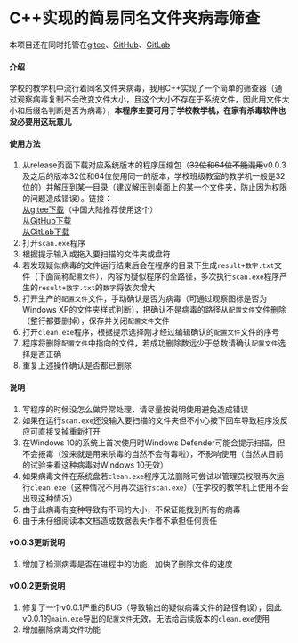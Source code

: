 # C++实现的简易同名文件夹病毒筛查
本项目还在同时托管在[gitee](https://gitee.com/Geniucker/easy-scanner-of-the-same-name-folder-virus)、[GitHub](https://github.com/Geniucker/easy-scanner-of-the-same-name-folder-virus)、[GitLab](https://gitlab.com/Geniucker/easy-scanner-of-the-same-name-folder-virus)
#### 介绍
学校的教学机中流行着同名文件夹病毒，我用C++实现了一个简单的筛查器（通过观察病毒复制不会改变文件大小，且这个大小不存在于系统文件，因此用文件大小和后缀名判断是否为病毒），**本程序主要可用于学校教学机，在家有杀毒软件也没必要用这玩意儿**



#### 使用方法
1. 从release页面下载对应系统版本的程序压缩包（~~32位和64位不能混用~~v0.0.3及之后的版本32位和64位使用同一的版本，学校班级教室的教学机一般是32位的）并解压到某一目录（建议解压到桌面上的某一个文件夹，防止因为权限的问题造成错误）。链接：  
[从gitee下载](https://gitee.com/Geniucker/easy-scanner-of-the-same-name-folder-virus/releases)（中国大陆推荐使用这个）  
[从GitHub下载](https://github.com/Geniucker/easy-scanner-of-the-same-name-folder-virus/releases)  
[从GitLab下载](https://gitlab.com/Geniucker/easy-scanner-of-the-same-name-folder-virus/-/releases)
2. 打开`scan.exe`程序
3. 根据提示输入或拖入要扫描的文件夹或盘符
4. 若发现疑似病毒的文件运行结束后会在程序的目录下生成`result+数字.txt`文件（下面简称`配置文件`），内容为疑似程序的全路径，多次执行`scan.exe`程序产生的`result+数字.txt`的`数字`将依次增大
5. 打开生产的`配置文件`文件，手动确认是否为病毒（可通过观察图标是否为Windows XP的文件夹样式判断），把确认不是病毒的路径从`配置文件`文件删除（整行都要删掉），保存并关闭`配置文件`文件
6. 打开`clean.exe`程序，根据提示选择刚才经过编辑确认的`配置文件`文件的序号
7. 程序将删除`配置文件`中指向的文件，若成功删除数远少于总数请确认`配置文件`选择是否正确
8. 重复上述操作确认是否都已删除

#### 说明
1. 写程序的时候没怎么做异常处理，请尽量按说明使用避免造成错误
2. 如果在运行`scan.exe`还没输入要扫描的文件夹但不小心按下回车导致程序没反应可直接叉掉重新打开
3. 在Windows 10的系统上首次使用时Windows Defender可能会提示扫描，但不会报毒（没来就是用来杀毒的当然不会有毒啦），不影响使用（当然从目前的试验来看这种病毒对Windows 10无效）
4. 如果病毒文件在系统盘若`clean.exe`程序无法删除可尝试以管理员权限再次运行`clean.exe`（这种情况不用再次运行`scan.exe`）（在学校的教学机上使用不会出现这种情况）
5. 由于此病毒有变种导致有不同的大小，不保证能找到所有的病毒
6. 由于未仔细阅读本文档造成数据丢失作者不承担任何责任

#### v0.0.3更新说明
1. 增加了检测病毒是否在进程中的功能，加快了删除文件的速度
#### v0.0.2更新说明
1. 修复了一个v0.0.1严重的BUG（导致输出的疑似病毒文件的路径有误），因此v0.0.1的`main.exe`导出的`配置文件`无效，无法给后续版本的`clean.exe`使用
2. 增加删除病毒文件功能